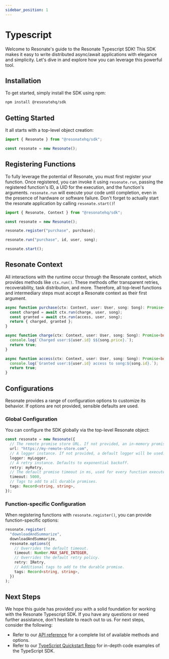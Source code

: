 ```yaml
---
sidebar_position: 1
---
```


# Typescript

Welcome to Resonate's guide to the Resonate Typescript SDK! This SDK makes it easy to write distributed async/await applications with elegance and simplicity. Let's dive in and explore how you can leverage this powerful tool.

## Installation

To get started, simply install the SDK using npm:

```bash
npm install @resonatehq/sdk
```

## Getting Started

It all starts with a top-level object creation:

```ts
import { Resonate } from "@resonatehq/sdk";

const resonate = new Resonate();
```

## Registering Functions

To fully leverage the potential of Resonate, you must first register your function. Once registered, you can invoke it using `resonate.run`, passing the registered function's ID, a UID for the execution, and the function's arguments. `resonate.run` will execute your code until completion, even in the presence of hardware or software failure. Don't forget to actually start the resonate application by calling `resonate.start()`!

```ts
import { Resonate, Context } from "@resonatehq/sdk";

const resonate = new Resonate();

resonate.register("purchase", purchase);

resonate.run("purchase", id, user, song);

resonate.start();
```

## Resonate Context

All interactions with the runtime occur through the Resonate context, which provides methods like `ctx.run()`. These methods offer transparent retries, recoverability, task distribution, and more. Therefore, all top-level functions and intermediary steps must accept a Resonate context as their first argument.

```ts
async function purchase(ctx: Context, user: User, song: Song): Promise<Status> {
  const charged = await ctx.run(charge, user, song);
  const granted = await ctx.run(access, user, song);
  return { charged, granted };
}

async function charge(ctx: Context, user: User, song: Song): Promise<boolean> {
  console.log(`Charged user:${user.id} $${song.price}.`);
  return true;
}

async function access(ctx: Context, user: User, song: Song): Promise<boolean> {
  console.log(`Granted user:${user.id} access to song:${song.id}.`);
  return true;
}
```

## Configurations

Resonate provides a range of configuration options to customize its behavior. If options are not provided, sensible defaults are used.

### Global Configuration

You can configure the SDK globally via the top-level Resonate object:

```ts
const resonate = new Resonate({
  // The remote promise store URL. If not provided, an in-memory promise store will be used.
  url: "https://my-remote-store.com",
  // A logger instance. If not provided, a default logger will be used.
  logger: myLogger,
  // A retry instance. Defaults to exponential backoff.
  retry: myRetry,
  // The default promise timeout in ms, used for every function executed by calling run. Defaults to 1000.
  timeout: 5000,
  // Tags to add to all durable promises.
  tags: Record<string, string>,
});
```

### Function-specific Configuration

When registering functions with `resonate.register()`, you can provide function-specific options:

```ts
resonate.register(
  "downloadAndSummarize",
  downloadAndSummarize,
  resonate.options({
    // Overrides the default timeout.
    timeout: Number.MAX_SAFE_INTEGER,
    // Overrides the default retry policy.
    retry: IRetry,
    // Additional tags to add to the durable promise.
    tags: Record<string, string>,
  })
);
```

## Next Steps

We hope this guide has provided you with a solid foundation for working with the Resonate Typescript SDK. If you have any questions or need further assistance, don't hesitate to reach out to us. For next steps, consider the following:

- Refer to our [API reference](https://resonatehq.github.io/resonate-sdk-ts/index.html) for a complete list of available methods and options.
- Refer to our [TypeScript Quickstart Repo](https://github.com/resonatehq/quickstart-ts/tree/main) for in-depth code examples of the TypeScript SDK.
